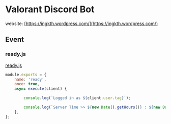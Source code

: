 # Valorant Discord Bot
website: [https://ingkth.wordpress.com/](https://ingkth.wordpress.com/)

## Event
### ready.js
[ready.js](events/ready.js)
```javascript
module.exports = {
	name: 'ready',
	once: true,
	async execute(client) {

		console.log(`Logged in as ${client.user.tag}`);

		console.log(`Server Time >> ${new Date().getHours()} : ${new Date().getMinutes()} : ${new Date().getSeconds()}`)
	},
};
```
